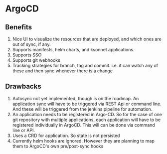 # ArgoCD 

## Benefits
1. Nice UI to visualize the resources that are deployed, and which ones are out of sync, if any.
2. Supports manifests, helm charts, and ksonnet applications.
3. Supports SSO
4. Supports git webhooks
5. Tracking strategies for branch, tag and commit. i.e. it can watch any of these and then sync whenever there is a change

## Drawbacks
1. Autosync not yet implemented, though is on the roadmap. An application sync will have to be triggered via REST Api or command line. And these will be triggered from the jenkins pipeline for automation.
2. An application needs to be registered in Argo-CD. So for the case of one git repository with multiple applications, each application will have to be registered individually in ArgoCD. This will can be done via command line or API.
3. Uses a CRD for application. So state is not persisted 
4. Currently helm hooks are ignored. However they are planning to map them to ArgoCD's own pre/post-sync hooks
